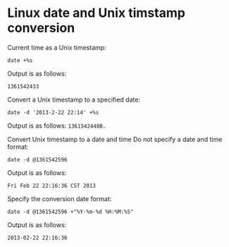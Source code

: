 # Linux date and Unix timstamp conversion

Current time as a Unix timestamp:
```
date +%s
```

Output is as follows:
```
1361542433
```

Convert a Unix timestamp to a specified date:
```
date -d '2013-2-22 22:14' +%s
```

Output is as follows:
```1361542440B.```

Convert Unix timestamp to a date and time
Do not specify a date and time format:
```
date -d @1361542596
```

Output is as follows:
```
Fri Feb 22 22:16:36 CST 2013
```

Specify the conversion date format:
```
date -d @1361542596 +"%Y-%m-%d %H:%M:%S"
```

Output is as follows:
```
2013-02-22 22:16:36
```